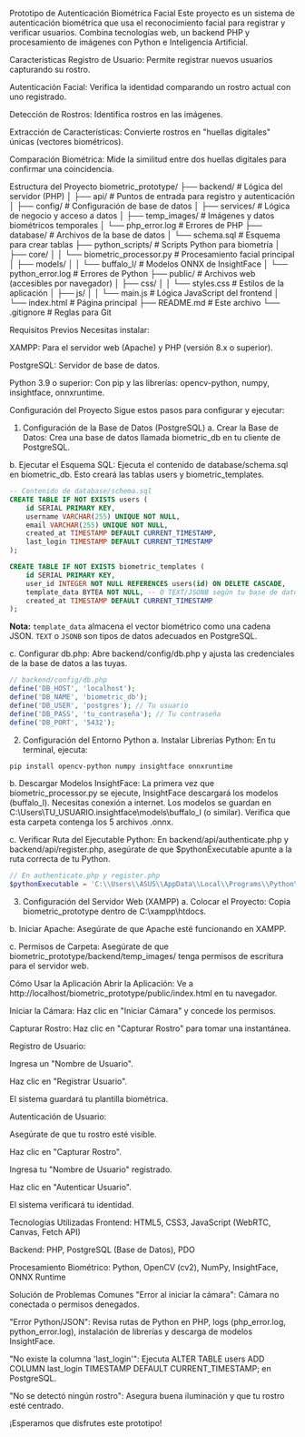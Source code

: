 Prototipo de Autenticación Biométrica Facial
Este proyecto es un sistema de autenticación biométrica que usa el reconocimiento facial para registrar y verificar usuarios. Combina tecnologías web, un backend PHP y procesamiento de imágenes con Python e Inteligencia Artificial.

Características
Registro de Usuario: Permite registrar nuevos usuarios capturando su rostro.

Autenticación Facial: Verifica la identidad comparando un rostro actual con uno registrado.

Detección de Rostros: Identifica rostros en las imágenes.

Extracción de Características: Convierte rostros en "huellas digitales" únicas (vectores biométricos).

Comparación Biométrica: Mide la similitud entre dos huellas digitales para confirmar una coincidencia.

Estructura del Proyecto
biometric_prototype/
├── backend/                  # Lógica del servidor (PHP)
│   ├── api/                  # Puntos de entrada para registro y autenticación
│   ├── config/               # Configuración de base de datos
│   ├── services/             # Lógica de negocio y acceso a datos
│   ├── temp_images/          # Imágenes y datos biométricos temporales
│   └── php_error.log         # Errores de PHP
├── database/                 # Archivos de la base de datos
│   └── schema.sql            # Esquema para crear tablas
├── python_scripts/           # Scripts Python para biometría
│   ├── core/
│   │   └── biometric_processor.py # Procesamiento facial principal
│   ├── models/
│   │   └── buffalo_l/        # Modelos ONNX de InsightFace
│   └── python_error.log      # Errores de Python
├── public/                   # Archivos web (accesibles por navegador)
│   ├── css/
│   │   └── styles.css        # Estilos de la aplicación
│   ├── js/
│   │   └── main.js           # Lógica JavaScript del frontend
│   └── index.html            # Página principal
├── README.md                 # Este archivo
└── .gitignore                # Reglas para Git

Requisitos Previos
Necesitas instalar:

XAMPP: Para el servidor web (Apache) y PHP (versión 8.x o superior).

PostgreSQL: Servidor de base de datos.

Python 3.9 o superior: Con pip y las librerías: opencv-python, numpy, insightface, onnxruntime.

Configuración del Proyecto
Sigue estos pasos para configurar y ejecutar:

1. Configuración de la Base de Datos (PostgreSQL)
a.  Crear la Base de Datos:
Crea una base de datos llamada biometric_db en tu cliente de PostgreSQL.

b.  Ejecutar el Esquema SQL:
Ejecuta el contenido de database/schema.sql en biometric_db. Esto creará las tablas users y biometric_templates.

```sql
-- Contenido de database/schema.sql
CREATE TABLE IF NOT EXISTS users (
    id SERIAL PRIMARY KEY,
    username VARCHAR(255) UNIQUE NOT NULL,
    email VARCHAR(255) UNIQUE NOT NULL,
    created_at TIMESTAMP DEFAULT CURRENT_TIMESTAMP,
    last_login TIMESTAMP DEFAULT CURRENT_TIMESTAMP
);

CREATE TABLE IF NOT EXISTS biometric_templates (
    id SERIAL PRIMARY KEY,
    user_id INTEGER NOT NULL REFERENCES users(id) ON DELETE CASCADE,
    template_data BYTEA NOT NULL, -- O TEXT/JSONB según tu base de datos
    created_at TIMESTAMP DEFAULT CURRENT_TIMESTAMP
);
```
**Nota:** `template_data` almacena el vector biométrico como una cadena JSON. `TEXT` o `JSONB` son tipos de datos adecuados en PostgreSQL.

c.  Configurar db.php:
Abre backend/config/db.php y ajusta las credenciales de la base de datos a las tuyas.

```php
// backend/config/db.php
define('DB_HOST', 'localhost');
define('DB_NAME', 'biometric_db');
define('DB_USER', 'postgres'); // Tu usuario
define('DB_PASS', 'tu_contraseña'); // Tu contraseña
define('DB_PORT', '5432');
```

2. Configuración del Entorno Python
a.  Instalar Librerías Python:
En tu terminal, ejecuta:

```bash
pip install opencv-python numpy insightface onnxruntime
```

b.  Descargar Modelos InsightFace:
La primera vez que biometric_processor.py se ejecute, InsightFace descargará los modelos (buffalo_l). Necesitas conexión a internet. Los modelos se guardan en C:\Users\TU_USUARIO\.insightface\models\buffalo_l (o similar). Verifica que esta carpeta contenga los 5 archivos .onnx.

c.  Verificar Ruta del Ejecutable Python:
En backend/api/authenticate.php y backend/api/register.php, asegúrate de que $pythonExecutable apunte a la ruta correcta de tu Python.

```php
// En authenticate.php y register.php
$pythonExecutable = 'C:\\Users\\ASUS\\AppData\\Local\\Programs\\Python\\Python39\\python.exe'; // Ajusta a tu ruta
```

3. Configuración del Servidor Web (XAMPP)
a.  Colocar el Proyecto:
Copia biometric_prototype dentro de C:\xampp\htdocs\.

b.  Iniciar Apache:
Asegúrate de que Apache esté funcionando en XAMPP.

c.  Permisos de Carpeta:
Asegúrate de que biometric_prototype/backend/temp_images/ tenga permisos de escritura para el servidor web.

Cómo Usar la Aplicación
Abrir la Aplicación:
Ve a http://localhost/biometric_prototype/public/index.html en tu navegador.

Iniciar la Cámara:
Haz clic en "Iniciar Cámara" y concede los permisos.

Capturar Rostro:
Haz clic en "Capturar Rostro" para tomar una instantánea.

Registro de Usuario:

Ingresa un "Nombre de Usuario".

Haz clic en "Registrar Usuario".

El sistema guardará tu plantilla biométrica.

Autenticación de Usuario:

Asegúrate de que tu rostro esté visible.

Haz clic en "Capturar Rostro".

Ingresa tu "Nombre de Usuario" registrado.

Haz clic en "Autenticar Usuario".

El sistema verificará tu identidad.

Tecnologías Utilizadas
Frontend: HTML5, CSS3, JavaScript (WebRTC, Canvas, Fetch API)

Backend: PHP, PostgreSQL (Base de Datos), PDO

Procesamiento Biométrico: Python, OpenCV (cv2), NumPy, InsightFace, ONNX Runtime

Solución de Problemas Comunes
"Error al iniciar la cámara": Cámara no conectada o permisos denegados.

"Error Python/JSON": Revisa rutas de Python en PHP, logs (php_error.log, python_error.log), instalación de librerías y descarga de modelos InsightFace.

"No existe la columna 'last_login'": Ejecuta ALTER TABLE users ADD COLUMN last_login TIMESTAMP DEFAULT CURRENT_TIMESTAMP; en PostgreSQL.

"No se detectó ningún rostro": Asegura buena iluminación y que tu rostro esté centrado.

¡Esperamos que disfrutes este prototipo!